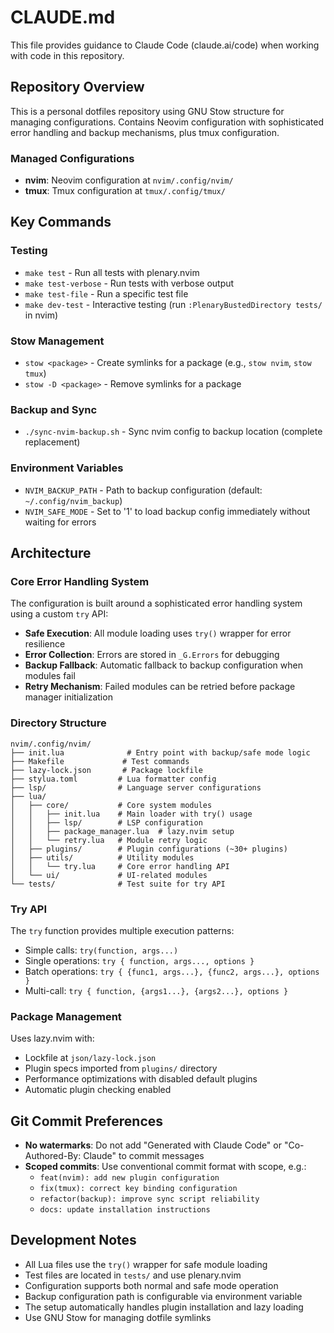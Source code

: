 # CLAUDE.md

This file provides guidance to Claude Code (claude.ai/code) when working with code in this repository.

## Repository Overview

This is a personal dotfiles repository using GNU Stow structure for managing configurations. Contains Neovim configuration with sophisticated error handling and backup mechanisms, plus tmux configuration.

### Managed Configurations
- **nvim**: Neovim configuration at `nvim/.config/nvim/`
- **tmux**: Tmux configuration at `tmux/.config/tmux/`

## Key Commands

### Testing
- `make test` - Run all tests with plenary.nvim
- `make test-verbose` - Run tests with verbose output
- `make test-file` - Run a specific test file
- `make dev-test` - Interactive testing (run `:PlenaryBustedDirectory tests/` in nvim)

### Stow Management  
- `stow <package>` - Create symlinks for a package (e.g., `stow nvim`, `stow tmux`)
- `stow -D <package>` - Remove symlinks for a package

### Backup and Sync
- `./sync-nvim-backup.sh` - Sync nvim config to backup location (complete replacement)

### Environment Variables
- `NVIM_BACKUP_PATH` - Path to backup configuration (default: `~/.config/nvim_backup`)
- `NVIM_SAFE_MODE` - Set to '1' to load backup config immediately without waiting for errors

## Architecture

### Core Error Handling System
The configuration is built around a sophisticated error handling system using a custom `try` API:

- **Safe Execution**: All module loading uses `try()` wrapper for error resilience
- **Error Collection**: Errors are stored in `_G.Errors` for debugging
- **Backup Fallback**: Automatic fallback to backup configuration when modules fail
- **Retry Mechanism**: Failed modules can be retried before package manager initialization

### Directory Structure
```
nvim/.config/nvim/
├── init.lua              # Entry point with backup/safe mode logic
├── Makefile             # Test commands
├── lazy-lock.json       # Package lockfile
├── stylua.toml         # Lua formatter config
├── lsp/                # Language server configurations
├── lua/
│   ├── core/           # Core system modules
│   │   ├── init.lua    # Main loader with try() usage
│   │   ├── lsp/        # LSP configuration
│   │   ├── package_manager.lua  # lazy.nvim setup
│   │   └── retry.lua   # Module retry logic
│   ├── plugins/        # Plugin configurations (~30+ plugins)
│   ├── utils/          # Utility modules
│   │   └── try.lua     # Core error handling API
│   └── ui/             # UI-related modules
└── tests/              # Test suite for try API
```

### Try API
The `try` function provides multiple execution patterns:
- Simple calls: `try(function, args...)`
- Single operations: `try { function, args..., options }`
- Batch operations: `try { {func1, args...}, {func2, args...}, options }`
- Multi-call: `try { function, {args1...}, {args2...}, options }`

### Package Management
Uses lazy.nvim with:
- Lockfile at `json/lazy-lock.json` 
- Plugin specs imported from `plugins/` directory
- Performance optimizations with disabled default plugins
- Automatic plugin checking enabled

## Git Commit Preferences

- **No watermarks**: Do not add "Generated with Claude Code" or "Co-Authored-By: Claude" to commit messages
- **Scoped commits**: Use conventional commit format with scope, e.g.:
  - `feat(nvim): add new plugin configuration`
  - `fix(tmux): correct key binding configuration`
  - `refactor(backup): improve sync script reliability`
  - `docs: update installation instructions`

## Development Notes

- All Lua files use the `try()` wrapper for safe module loading
- Test files are located in `tests/` and use plenary.nvim
- Configuration supports both normal and safe mode operation
- Backup configuration path is configurable via environment variable
- The setup automatically handles plugin installation and lazy loading
- Use GNU Stow for managing dotfile symlinks